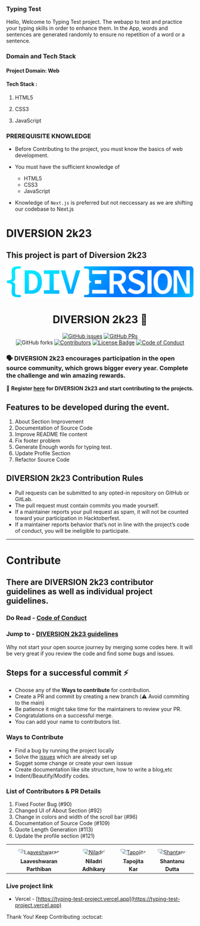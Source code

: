 ### Typing Test
Hello,
Welcome to Typing Test project. The webapp to test and practice your typing skills in order to enhance them. In the App, words and sentences are generated randomly to ensure no repetition of a word or a sentence.  

### Domain and Tech Stack
#### Project Domain: Web 
#### Tech Stack : 

1. HTML5

2. CSS3

3. JavaScript

### PREREQUISITE KNOWLEDGE
* Before Contributing to the project, you must know the basics of web development. 
* You must have the sufficient knowledge of 
    
    * HTML5
    * CSS3
    * JavaScript

* Knowledge of `Next.js` is preferred but not neccessary as we are shifting our codebase to Next.js


# DIVERSION 2k23
## This project is part of Diversion 2k23


<p align="center">
    <a href="https://diversion.tech/">
        <img src="./assets/images/Diversion-logo.png">
    </a>
</p>

<h1 align="center"> DIVERSION 2k23 🎉</h1>

<div align="center">
   
[![GitHub issues](https://img.shields.io/github/issues/arpitghura/typing-test?color=pink&logo=github)](https://github.com/arpitghura/typing-test/issues)
[![GitHub PRs](https://img.shields.io/github/issues-pr/arpitghura/typing-test?style=social&logo=github)](https://github.com/arpitghura/typing-test/pulls)          
![GitHub forks](https://img.shields.io/github/forks/arpitghura/typing-test?logo=git)
[![Contributors](https://img.shields.io/github/contributors/arpitghura/typing-test?color=2b9348)](https://github.com/arpitghura/typing-test/contributors")
[![License Badge](https://img.shields.io/github/license/arpitghura/hacktoberfest?color=2b9348)](https://github.com/arpitghura/typing-test/blob/main/LICENSE)
[![Code of Conduct](https://img.shields.io/badge/Codeof-Conduct-brightgreen?style=?style=for-the-badge)](https://github.com/arpitghura/typing-test/blob/main/CODE_OF_CONDUCT.md)

</div>

### 🗣 DIVERSION 2k23 encourages participation in the open source community, which grows bigger every year. Complete the challenge and win amazing rewards.

📢 **Register [here](https://diversion.tech/) for DIVERSION 2k23 and start contributing to the projects.**

## Features to be developed during the event.
   1. About Section Improvement
   2. Documentation of Source Code
   3. Improve README file content
   4. Fix footer problem
   5. Generate Enough words for typing test.
   6. Update Profile Section 
   7. Refactor Source Code
   
## DIVERSION 2k23 Contribution Rules
- Pull requests can be submitted to any opted-in repository on GitHub or GitLab.
- The pull request must contain commits you made yourself.
- If a maintainer reports your pull request as spam, it will not be counted toward your participation in Hacktoberfest.
- If a maintainer reports behavior that’s not in line with the project’s code of conduct, you will be ineligible to participate.
---

# Contribute
   ## There are DIVERSION 2k23 contributor guidelines as well as individual project guidelines. 
   ### Do Read - [Code of Conduct](https://github.com/arpitghura/typing-test/blob/main/CODE_OF_CONDUCT.md)
   ### Jump to - [DIVERSION 2k23 guidelines](https://docs.google.com/document/d/1D7bn0rLv1dP6DAmEnsI8qBLjQrWTdhp0e5ZVy8OFHjc/edit)
Why not start your open source journey by merging some codes here. It will be very great if you review the code and  find some bugs and issues.

## Steps for a successful commit :zap:
- Choose any of the **Ways to contribute** for contribution.
- Create a PR and commit by creating a new branch (:warning: Avoid commiting to the main)
- Be patience it might take time for the maintainers to review your PR.
- Congratulations on a successful merge.
- You can add your name to contributors list.

 ### Ways to Contribute 
  * Find a bug by running the project locally
  * Solve the [issues](https://github.com/arpitghura/typing-test/issues) which are already set up
  * Sugget some change or create your own isssue
  *  Create documentation like site structure, how to write a blog,etc
  *  Indent/Beautify/Modify codes.

### List of Contributors & PR Details

<ol>
    <li>Fixed Footer Bug (#90)</li>
    <li>Changed UI of About Section (#92)</li>
    <li>Change in colors and width of the scroll bar (#96)</li>
    <li>Documentation of Source Code (#109)</li>
    <li>Quote Length Generation (#113)</li>
    <li>Update the profile section (#121)</li>
</ol>

<table>
    <tr>
        <td align="center" style="word-wrap: break-word; width: 150.0; height: 150.0">
            <a href=https://github.com/aviiciii>
                <img src=https://avatars.githubusercontent.com/u/88141521?v=4 width="100;"  style="border-radius:50%;align-items:center;justify-content:center;overflow:hidden;padding-top:10px" alt=Laaveshwaran Parthiban/>
                <br />
                <sub style="font-size:14px"><b>Laaveshwaran Parthiban</b></sub>
            </a>
        </td>
        <td align="center" style="word-wrap: break-word; width: 150.0; height: 150.0">
            <a href=https://github.com/niladrix719>
                <img src=https://avatars.githubusercontent.com/u/91966855?v=4 width="100;"  style="border-radius:50%;align-items:center;justify-content:center;overflow:hidden;padding-top:10px" alt=Niladri Adhikary />
                <br />
                <sub style="font-size:14px"><b>Niladri Adhikary </b></sub>
            </a>
        </td>
        <td align="center" style="word-wrap: break-word; width: 150.0; height: 150.0">
            <a href=https://github.com/Tapo41>
                <img src=https://avatars.githubusercontent.com/u/121812218?v=4 width="100;"  style="border-radius:50%;align-items:center;justify-content:center;overflow:hidden;padding-top:10px" alt=Tapojita Kar/>
                <br />
                <sub style="font-size:14px"><b>Tapojita Kar</b></sub>
            </a>
        </td>
        <td align="center" style="word-wrap: break-word; width: 150.0; height: 150.0">
        <a href=https://github.com/Shantanu-Meta>
            <img src=https://avatars.githubusercontent.com/u/117648930?v=4 width="100;"  style="border-radius:50%;align-items:center;justify-content:center;overflow:hidden;padding-top:10px" alt=Shantanu Dutta/>
            <br />
            <sub style="font-size:14px"><b>Shantanu Dutta</b></sub>
        </a>
    </td>
    </tr>
</table>


### Live project link
* Vercel - [https://typing-test-project.vercel.app](https://typing-test-project.vercel.app)


Thank You! Keep Contributing :octocat:


